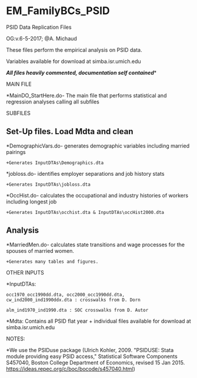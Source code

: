 # EM_FamilyBCs_PSID

PSID Data Replication Files  

OG:v.6-5-2017; @A. Michaud  


These files perform the empirical analysis on PSID data.

Variables available for download at simba.isr.umich.edu

***All files heavily commented, documentation self contained****

MAIN FILE

*MainDO_StartHere.do- The main file that performs statistical and regression analyses calling all subfiles

SUBFILES

Set-Up files. Load Mdta and clean
---------------------------------

*DemographicVars.do- generates demographic variables including married pairings

	+Generates InputDTAs\Demographics.dta
	
*jobloss.do- identifies employer separations and job history stats

	+Generates InputDTAs\jobloss.dta
	
*OccHist.do- calculates the occupational and industry histories of workers including longest job

	+Generates InputDTAs\occhist.dta & InputDTAs\occHist2000.dta

Analysis
---------------------------------

*MarriedMen.do- calculates state transitions and wage processes for the spouses of married women.

	+Generates many tables and figures.

OTHER INPUTS

*InputDTAs:

	occ1970_occ1990dd.dta, occ2000_occ1990dd.dta, cw_ind2000_ind1990ddx.dta : crosswalks from D. Dorn
	
	alm_ind1970_ind1990.dta : SOC crosswalks from D. Autor
	
*Mdta: Contains all PSID flat year + individual files available for download at simba.isr.umich.edu

NOTES:

*We use the PSIDuse package (Ulrich Kohler, 2009. "PSIDUSE: Stata module providing easy PSID access," Statistical Software Components
S457040, Boston College Department of Economics, revised 15 Jan 2015. <https://ideas.repec.org/c/boc/bocode/s457040.html>)

